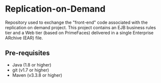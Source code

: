 # Replication-on-Demand
Repository used to exchange the "front-end" code associated with the replication on demand project.  This project contains an EJB business rules tier and a Web tier (based on PrimeFaces) delivered in a single Enterprise ARchive (EAR) file.

## Pre-requisites
* Java (1.8 or higher) 
* git (v1.7 or higher)
* Maven (v3.3.8 or higher)
